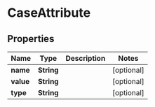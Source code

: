 

# CaseAttribute


## Properties

| Name | Type | Description | Notes |
|------------ | ------------- | ------------- | -------------|
|**name** | **String** |  |  [optional] |
|**value** | **String** |  |  [optional] |
|**type** | **String** |  |  [optional] |



